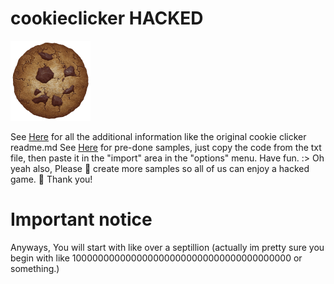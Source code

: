 # cookieclicker HACKED

<img src="img/perfectCookie.png" width="128">

See [Here](https://github.com/Cookie-Clicker-Coder/Cookie-Clicker-Hacked/files/info.txt) for all the additional information like the original cookie clicker readme.md
See [Here](https://github.com/Cookie-Clicker-Coder/Cookie-Clicker-Hacked/samples/sample-1.txt) for pre-done samples, just copy the code from the txt file, then paste it in the "import" area in the "options" menu. Have fun. :> Oh yeah also, Please 🙏 create more samples so all of us can enjoy a hacked game. 🥺 Thank you!

# Important notice
Anyways, You will start with like over a septillion (actually im pretty sure you begin with like 1000000000000000000000000000000000000000 or something.)
